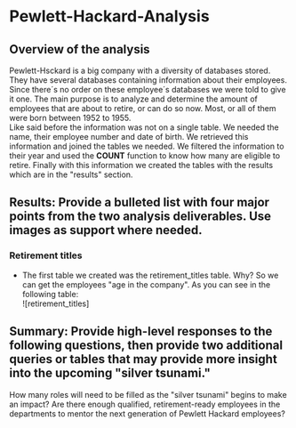 # Pewlett-Hackard-Analysis

## Overview of the analysis
Pewlett-Hsckard is a big company with a diversity of databases stored. They have several databases containing information about their employees. Since there´s no order on these employee´s databases we were told to give it one. The main purpose is to analyze and determine the amount of employees that are about to retire, or can do so now. Most, or all of them were born between 1952 to 1955.  
Like said before the information was not on a single table. We needed the name, their employee number and date of birth. We retrieved this information and joined the tables we needed. We filtered the information to their year and used the **COUNT** function to know how many are eligible to retire. Finally with this information we created the tables with the results which are in the "results" section.
## Results: Provide a bulleted list with four major points from the two analysis deliverables. Use images as support where needed.

### Retirement titles
- The first table we created was the retirement_titles table. Why? So we can get the employees "age in the company". As you can see in the following table:  
![retirement_titles]

## Summary: Provide high-level responses to the following questions, then provide two additional queries or tables that may provide more insight into the upcoming "silver tsunami."



How many roles will need to be filled as the "silver tsunami" begins to make an impact?
Are there enough qualified, retirement-ready employees in the departments to mentor the next generation of Pewlett Hackard employees?
